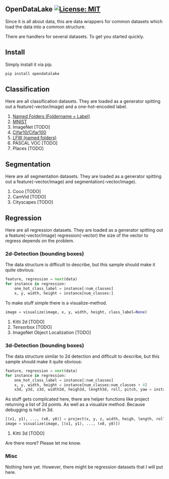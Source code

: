 ## OpenDataLake [![License: MIT](https://img.shields.io/badge/License-MIT-yellow.svg)](LICENSE)

Since it is all about data, this are data wrappers for common datasets which load the data into a common structure.

There are handlers for several datasets.
To get you started quickly.

## Install

Simply install it via pip.

```bash
pip install opendatalake
```

## Classification

Here are all classification datasets.
They are loaded as a generator spitting out a feature(-vector/image) and a one-hot-encoded label.

1. [Named Folders (Foldername = Label)](opendatalake/classification/named_folders.py)
2. [MNIST](opendatalake/classification/mnist.py)
3. ImageNet [TODO]
4. [Cifar10/Cifar100](opendatalake/classification/cifar.py)
5. [LFW (named folders)](opendatalake/classification/named_folders.py)
6. PASCAL VOC [TODO]
7. Places [TODO]

## Segmentation

Here are all segmentation datasets.
They are loaded as a generator spitting out a feature(-vector/image) and segmentation(-vector/image).

1. Coco [TODO]
2. CamVid [TODO]
3. Cityscapes [TODO]


## Regression

Here are all regression datasets.
They are loaded as a generator spitting out a feature(-vector/image) regression(-vector) the size of the vector to regress depends on the problem.

### 2d-Detection (bounding boxes)

The data structure is difficult to describe, but this sample should make it quite obvious:
```python
feature, regression = next(data)
for instance in regression:
    one_hot_class_label = instance[:num_classes]
    x, y, width, height = instance[num_classes:]
```

To make stuff simple there is a visualize-method.
```python
image = visualize(image, x, y, width, height, class_label=None)
```

1. Kitti 2d [TODO]
2. Tensorbox [TODO]
3. ImageNet Object Localization [TODO]

### 3d-Detection (bounding boxes)

The data structure similar to 2d detection and difficult to describe, but this sample should make it quite obvious:

```python
feature, regression = next(data)
for instance in regression:
    one_hot_class_label = instance[:num_classes]
    x, y, width, height = instance[num_classes:num_classes + 4]
    x3d, y3d, z3d, width3d, heigh3d, length3d, roll, pitch, yaw = instance[num_classes + 4:]
```

As stuff gets complicated here, there are helper functions like project returning a list of 2d points.
As well as a visualize method.
Because debugging is hell in 3d.

```python
[(x1, y1), ..., (x8, y8)] = project(x, y, z, width, heigh, length, roll, pitch, yaw)
image = visualize(image, [(x1, y1), ..., (x8, y8)])
```

1. Kitti 3d [TODO]

Are there more? Please let me know.

### Misc

Nothing here yet.
However, there might be regression datasets that I will put here.
